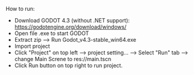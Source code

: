 How to run: 
- Download GODOT 4.3 (without .NET support): https://godotengine.org/download/windows/
- Open file .exe to start GODOT
- Extract zip --> Run Godot_v4.3-stable_win64.exe
- Import project
- Click "Project" on top left --> project setting... --> Select "Run" tab --> change Main Screne to res://main.tscn
- Click Run button on top right to run project.

